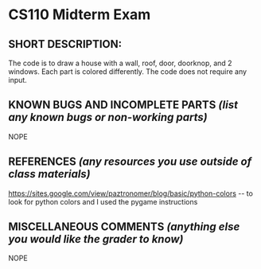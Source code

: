 # CS110 Midterm Exam

## SHORT DESCRIPTION: 
The code is to draw a house with a wall, roof, door, doorknop, and 2 windows. Each part is colored differently. The code does not require any input.

## KNOWN BUGS AND INCOMPLETE PARTS *(list any known bugs or non-working parts)*
NOPE

## REFERENCES *(any resources you use outside of class materials)*
https://sites.google.com/view/paztronomer/blog/basic/python-colors -- to look for python colors
and I used the pygame instructions


## MISCELLANEOUS COMMENTS *(anything else you would like the grader to know)*
NOPE